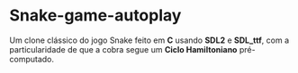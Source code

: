 # Snake-game-autoplay
Um clone clássico do jogo Snake feito em **C** usando **SDL2** e **SDL_ttf**, com a particularidade de que a cobra segue um **Ciclo Hamiltoniano** pré-computado.
